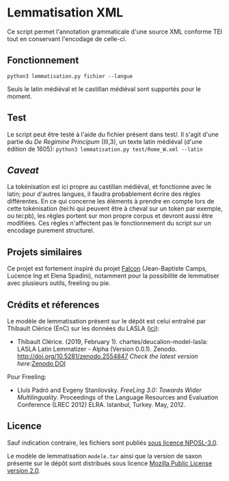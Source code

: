# Lemmatisation XML


Ce script permet l'annotation grammaticale d'une source XML conforme TEI tout en conservant l'encodage de celle-ci.


## Fonctionnement

`python3 lemmatisation.py fichier --langue`

Seuls le latin médiéval et le castillan médiéval sont supportés pour le moment. 


## Test
Le script peut être testé à l'aide du fichier présent dans test/. Il s'agit d'une partie du *De Regimine Principum* (III,3), un texte latin médiéval (d'une édition de 
1605):
`python3 lemmatisation.py test/Rome_W.xml --latin` 

## *Caveat*

La tokénisation est ici propre au castillan médiéval, et fonctionne avec le latin; pour d'autres langues, il faudra probablement 
écrire des règles différentes. En ce qui concerne les éléments à prendre en compte lors de cette tokénisation (tei:hi qui peuvent être à cheval sur un token par exemple, ou tei:pb), les règles portent
sur mon propre corpus et devront aussi être modifiées. Ces règles n'affectent pas le fonctionnement du script sur
un encodage purement structurel.

## Projets similaires
Ce projet est fortement inspiré du projet [Falcon](https://github.com/CondorCompPhil/falcon) (Jean-Baptiste Camps, Lucence Ing et Elena Spadini), notamment pour la possibilité
de lemmatiser avec plusieurs outils, freeling ou pie. 


## Crédits et réferences
Le modèle de lemmatisation présent sur le dépôt est celui entraîné par Thibault Clérice (ÉnC) sur les données du LASLA
([ici](https://github.com/chartes/deucalion-model-lasla)):
*   Thibault Clérice. (2019, February 1). chartes/deucalion-model-lasla: LASLA Latin Lemmatizer - Alpha (Version 0.0.1). 
Zenodo. http://doi.org/10.5281/zenodo.2554847 _Check the latest version here:_[Zenodo DOI](https://doi.org/10.5281/zenodo.2554846)

Pour Freeling: 
* Lluís Padró and Evgeny Stanilovsky. *FreeLing 3.0: Towards Wider Multilinguality*. Proceedings of the Language Resources and Evaluation Conference (LREC 2012) ELRA. Istanbul, Turkey. May, 2012.


## Licence

Sauf indication contraire, les fichiers sont publiés [sous licence NPOSL-3.0](https://opensource.org/licenses/NPOSL-3.0). 

Le modèle de lemmatisation `modele.tar` ainsi que la version de saxon présente sur le dépôt sont distribués sous licence
 [Mozilla Public License version 2.0](https://www.mozilla.org/en-US/MPL/2.0/).
